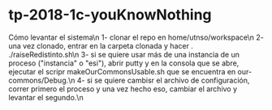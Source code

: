 # tp-2018-1c-youKnowNothing

Cómo levantar el sistema\n
1- clonar el repo en home/utnso/workspace\n
2- una vez clonado, entrar en la carpeta clonada y hacer . ./raiseRedistinto.sh\n
3- si se quiere usar más de una instancia de un proceso ("instancia" o "esi"), abrir putty y en la consola que se abre, ejecutar el scripr makeOurCommonsUsable.sh que se encuentra en our-commons/Debug.\n
4- si se quiere cambisr el archivo de configuración, correr primero el proceso y una vez hecho eso, cambiar el archivo y levantar el segundo.\n
